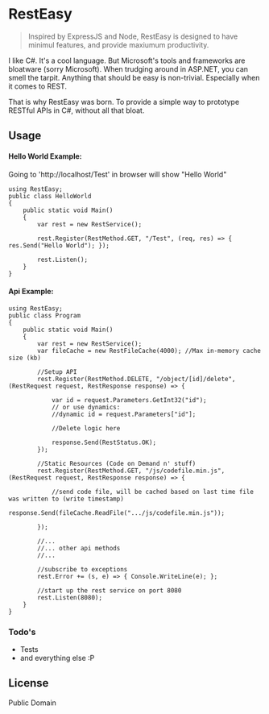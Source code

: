 # RestEasy

> Inspired by ExpressJS and Node, RestEasy is designed to have minimul features, and provide maxiumum productivity.

I like C#. It's a cool language. But Microsoft's tools and frameworks are bloatware (sorry Microsoft). When trudging around in ASP.NET, you can smell the tarpit. Anything that should be easy is non-trivial. Especially when it comes to REST.

That is why RestEasy was born. To provide a simple way to prototype RESTful APIs in C#, without all that bloat.

## Usage

#### Hello World Example:
Going to 'http://localhost/Test' in browser will show "Hello World"
```
using RestEasy;
public class HelloWorld
{
	public static void Main()
	{
		var rest = new RestService();

		rest.Register(RestMethod.GET, "/Test", (req, res) => { res.Send("Hello World"); });

		rest.Listen();
	}
}
```

#### Api Example:

```
using RestEasy;
public class Program 
{
	public static void Main()
	{
		var rest = new RestService();
		var fileCache = new RestFileCache(4000); //Max in-memory cache size (kb)

		//Setup API
		rest.Register(RestMethod.DELETE, "/object/[id]/delete", (RestRequest request, RestResponse response) => {

			var id = request.Parameters.GetInt32("id");
			// or use dynamics: 
			//dynamic id = request.Parameters["id"]; 

			//Delete logic here

			response.Send(RestStatus.OK);
		});

		//Static Resources (Code on Demand n' stuff)
		rest.Register(RestMethod.GET, "/js/codefile.min.js", (RestRequest request, RestResponse response) => {

			//send code file, will be cached based on last time file was written to (write timestamp)
			response.Send(fileCache.ReadFile(".../js/codefile.min.js"));

		});

		//...
		//... other api methods
		//...

		//subscribe to exceptions
		rest.Error += (s, e) => { Console.WriteLine(e); };

		//start up the rest service on port 8080
		rest.Listen(8080);
	}
}
```


### Todo's

 - Tests
 - and everything else :P

License
----

Public Domain

